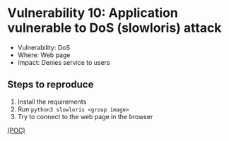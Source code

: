 # Vulnerability 10: Application vulnerable to DoS (slowloris) attack

- Vulnerability: DoS
- Where: Web page
- Impact: Denies service to users

## Steps to reproduce

1. Install the requirements
2. Run `python3 slowloris <group image>`
3. Try to connect to the web page in the browser

[(POC)](vuln10.py)

